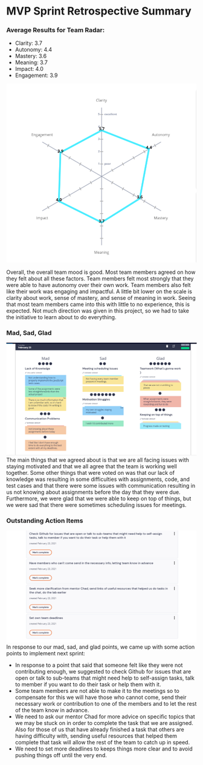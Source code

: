 # MVP Sprint Retrospective Summary

### Average Results for Team Radar:
- Clarity: 3.7
- Autonomy: 4.4
- Mastery: 3.6
- Meaning: 3.7
- Impact: 4.0
- Engagement: 3.9

![avg](../media/sprint-2-review/averages-retrium.PNG)



Overall, the overall team mood is good. Most team members agreed on how they felt about all these factors. Team members felt most strongly that they were able to have autonomy over their own work. Team members also felt like their work was engaging and impactful. A little bit lower on the scale is clarity about work, sense of mastery, and sense of meaning in work. Seeing that most team members came into this with little to no experience, this is expected. Not much direction was given in this project, so we had to take the initiative to learn about to do everything. 

### Mad, Sad, Glad
![madsadglad](../media/sprint-2-review/madsadglad.png)
The main things that we agreed about is that we are all facing issues with staying motivated and that
we all agree that the team is working well together. Some other things that were voted on was that
our lack of knowledge was resulting in some difficulties with assignments, code, and test cases and that there were some issues with communication resulting in us not knowing about assignments before the day that they were due. Furthermore, we were glad that we were able to keep on top of things, but we were
sad that there were sometimes scheduling issues for meetings.


### Outstanding Action Items
![](../media/sprint-2-review/outstanding-action-items.PNG)
In response to our mad, sad, and glad points, we came up with some action points to implement next sprint:
* In response to a point that said that someone felt like they were not contributing enough, we suggested to check Github for issues that are open or talk to sub-teams that might need help to self-assign tasks, talk to member if you want to do their task or help them with it. 
*  Some team members are not able to make it to the meetings so to compensate for this we will have those who cannot come, send their necessary work or contribution to one of the members and to let the rest of the team know in advance.
*  We need to ask our mentor Chad for more advice on specific topics that we may be stuck on in order to complete the task that we are assigned. Also for those of us that have already finished a task that others are having difficulty with, sending useful resources that helped them complete that task will allow the rest of the team to catch up in speed.
*  We need to set more deadlines to keeps things more clear and to avoid pushing things off until the very end.


